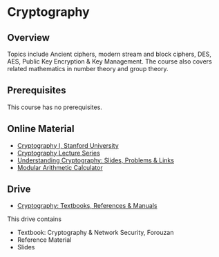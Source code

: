 # Cryptography

## Overview
Topics include Ancient ciphers, modern stream and block ciphers, DES, AES, Public Key Encryption & Key Management. The course also covers related mathematics in number theory and group theory.

## Prerequisites
This course has no prerequisites.

## Online Material
*   [Cryptography I, Stanford University](https://www.coursera.org/learn/crypto?)
*   [Cryptography Lecture Series](https://www.youtube.com/playlist?list=PL2jrku-ebl3H50FiEPr4erSJiJHURM9BX)
*   [Understanding Cryptography: Slides, Problems & Links](http://www.crypto-textbook.com/)
*   [Modular Arithmetic Calculator](http://users.wpi.edu/~martin/mod.html)

## Drive
*  [Cryptography: Textbooks, References & Manuals](https://drive.google.com/open?id=174qDJt86-DrL_3ujzWZFjdQDpevZ0u2R)

This drive contains
*  Textbook: Cryptography & Network Security, Forouzan
*  Reference Material
*  Slides
